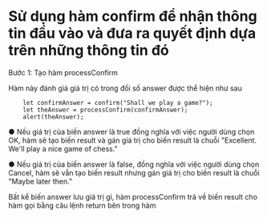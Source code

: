 # Sử dụng hàm confirm để nhận thông tin đầu vào và đưa ra quyết định dựa trên những thông tin đó

Bước 1: Tạo hàm processConfirm

Hàm này đánh giá giá trị có trong đối số answer được thể hiện như sau

```
    let confirmAnswer = confirm("Shall we play a game?");
    let theAnswer = processConfirm(confirmAnswer);
    alert(theAnswer);

```

● Nếu giá trị của biến answer là true đồng nghĩa với việc người dùng chọn OK, hàm sẽ tạo biến result và  gán giá trị cho biến result là chuỗi "Excellent. We'll play a nice game of chess."

● Nếu giá trị của biến answer là false, đồng nghĩa với việc người dùng chọn Cancel, hàm sẽ vẫn tạo biến  result nhưng gán giá trị cho biến result là chuỗi "Maybe later then."

Bất kể biến answer lưu giá trị gì, hàm processConfirm trả về biến result cho hàm gọi bằng câu lệnh return bên trong hàm